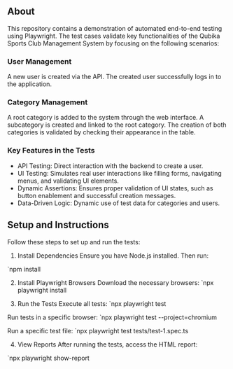 ## About
This repository contains a demonstration of automated end-to-end testing using Playwright. 
The test cases validate key functionalities of the Qubika Sports Club Management System by focusing on the following scenarios:

### User Management

A new user is created via the API.
The created user successfully logs in to the application.

### Category Management

A root category is added to the system through the web interface.
A subcategory is created and linked to the root category.
The creation of both categories is validated by checking their appearance in the table.

###  Key Features in the Tests
- API Testing: Direct interaction with the backend to create a user.
- UI Testing: Simulates real user interactions like filling forms, navigating menus, and validating UI elements.
- Dynamic Assertions: Ensures proper validation of UI states, such as button enablement and successful creation messages.
- Data-Driven Logic: Dynamic use of test data for categories and users.

##  Setup and Instructions

Follow these steps to set up and run the tests:

1. Install Dependencies
Ensure you have Node.js installed. Then run:

`npm install

2. Install Playwright Browsers
Download the necessary browsers:
`npx playwright install

3. Run the Tests
Execute all tests:
`npx playwright test

Run tests in a specific browser:
`npx playwright test --project=chromium

Run a specific test file:
`npx playwright test tests/test-1.spec.ts

4. View Reports
After running the tests, access the HTML report:

`npx playwright show-report